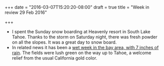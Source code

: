 +++
date = "2016-03-07T15:20:20-08:00"
draft = true
title = "Week in review 29 Feb 2016"

+++

* I spent the Sunday snow boarding at Heavenly resort in South Lake Tahoe. Thanks to the storm on Saturday night, there was fresh powder on all the slopes. It was a great day to snow board.
* In related news it has been a [wet week in the bay area, with 7 inches of rain](http://www.theatlantic.com/science/archive/2016/03/rain-bay-area-el-nino-california-drought/472482/). The fields were lush green on the way up to Tahoe, a welcome relief from the usual California gold color.
